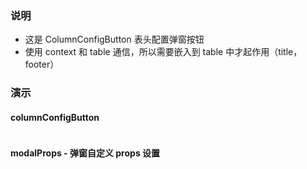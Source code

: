 ### 说明

-   这是 ColumnConfigButton 表头配置弹窗按钮
-   使用 context 和 table 通信，所以需要嵌入到 table 中才起作用（title，footer）

### 演示

#### columnConfigButton

```js {"codepath": "columnConfigButton.jsx"}
```

#### modalProps - 弹窗自定义 props 设置

```js {"codepath": "columnConfigButton-modalProps.jsx"}
```

